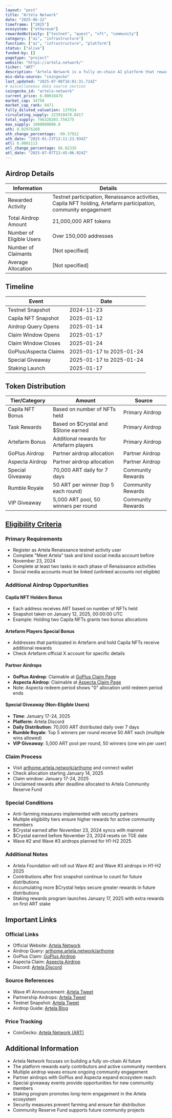 ```yaml
---
layout: "post"
title: "Artela Network"
date: "2025-06-22"
timeframe: ["2025"]
ecosystem: ["ethereum"]
rewardedActivity: ["testnet", "quest", "nft", "community"]
category: ["ai", "infrastructure"]
function: ["ai", "infrastructure", "platform"]
status: ["alive"]
funded-by: []
pagetype: "project"
website: "https://artela.network/"
ticker: "ART"
description: "Artela Network is a fully on-chain AI platform that rewards community participation, testnet activities, and NFT holders with ART tokens for building the future of decentralized AI."
mis-data-source: "coingecko"
last_updated: "2025-07-08T16:01:31.714Z"
# miscellaneous data source section
coingecko_id: "artela-network"
current_price: 0.00018479
market_cap: 34758
market_cap_rank: 8471
fully_diluted_valuation: 137914
circulating_supply: 223910478.8417
total_supply: 746328203.756275
max_supply: 1000000000.0
ath: 0.02976268
ath_change_percentage: -99.37912
ath_date: "2025-01-23T12:11:23.934Z"
atl: 0.0001113
atl_change_percentage: 66.02335
atl_date: "2025-07-07T22:45:06.924Z"
---
```


## Airdrop Details

| Information              | Details                                                     |
| ------------------------ | ----------------------------------------------------------- |
| Rewarded Activity        | Testnet participation, Renaissance activities, Capila NFT holding, Artefarm participation, community engagement |
| Total Airdrop Amount     | 21,000,000 ART tokens                                       |
| Number of Eligible Users | Over 150,000 addresses                                      |
| Number of Claimants      | [Not specified]                                             |
| Average Allocation       | [Not specified]                                             |

## Timeline

| Event               | Date                                           |
| ------------------- | ---------------------------------------------- |
| Testnet Snapshot    | 2024-11-23                                     |
| Capila NFT Snapshot | 2025-01-12                                     |
| Airdrop Query Opens | 2025-01-14                                     |
| Claim Window Opens  | 2025-01-17                                     |
| Claim Window Closes | 2025-01-24                                     |
| GoPlus/Aspecta Claims | 2025-01-17 to 2025-01-24                     |
| Special Giveaway    | 2025-01-17 to 2025-01-24                      |
| Staking Launch      | 2025-01-17                                     |

## Token Distribution

| Tier/Category      | Amount                                   | Source                    |
| ------------------ | ---------------------------------------- | ------------------------- |
| Capila NFT Bonus   | Based on number of NFTs held             | Primary Airdrop           |
| Task Rewards       | Based on $Crystal and $Stone earned      | Primary Airdrop           |
| Artefarm Bonus     | Additional rewards for Artefarm players  | Primary Airdrop           |
| GoPlus Airdrop     | Partner airdrop allocation               | Partner Airdrop           |
| Aspecta Airdrop    | Partner airdrop allocation               | Partner Airdrop           |
| Special Giveaway   | 70,000 ART daily for 7 days              | Community Rewards         |
| Rumble Royale      | 50 ART per winner (top 5 each round)     | Community Rewards         |
| VIP Giveaway       | 5,000 ART pool, 50 winners per round     | Community Rewards         |

## [Eligibility Criteria](https://artela.network/blog/artela-airdrop-explore-your-art-allocation-step-into-the-fully-on-chain-ai-future)

### Primary Requirements

- Register as Artela Renaissance testnet activity user
- Complete "Meet Artela" task and bind social media account before November 23, 2024
- Complete at least two tasks in each phase of Renaissance activities
- Social media accounts must be linked (unlinked accounts not eligible)

### Additional Airdrop Opportunities

#### Capila NFT Holders Bonus
- Each address receives ART based on number of NFTs held
- Snapshot taken on January 12, 2025, 00:00:00 UTC
- Example: Holding two Capila NFTs grants two bonus allocations

#### Artefarm Players Special Bonus
- Addresses that participated in Artefarm and hold Capila NFTs receive additional rewards
- Check Artefarm official X account for specific details

#### Partner Airdrops
- **GoPlus Airdrop**: Claimable at [GoPlus Claim Page](https://arthome.artela.network/arthome/airdrop/goplus)
- **Aspecta Airdrop**: Claimable at [Aspecta Claim Page](https://arthome.artela.network/arthome/airdrop/aspecta)
- Note: Aspecta redeem period shows "0" allocation until redeem period ends

#### Special Giveaway (Non-Eligible Users)
- **Time**: January 17-24, 2025
- **Platform**: Artela Discord
- **Daily Distribution**: 70,000 ART distributed daily over 7 days
- **Rumble Royale**: Top 5 winners per round receive 50 ART each (multiple wins allowed)
- **VIP Giveaway**: 5,000 ART pool per round, 50 winners (one win per user)

### Claim Process

- Visit [arthome.artela.network/arthome](https://arthome.artela.network/arthome) and connect wallet
- Check allocation starting January 14, 2025
- Claim window: January 17-24, 2025
- Unclaimed rewards after deadline allocated to Artela Community Reserve Fund

### Special Conditions

- Anti-farming measures implemented with security partners
- Multiple eligibility tiers ensure higher rewards for active community members
- $Crystal earned after November 23, 2024 syncs with mainnet
- $Crystal earned before November 23, 2024 resets on TGE date
- Wave #2 and Wave #3 airdrops planned for H1-H2 2025

### Additional Notes

- Artela Foundation will roll out Wave #2 and Wave #3 airdrops in H1-H2 2025
- Contributions after first snapshot continue to count for future distributions
- Accumulating more $Crystal helps secure greater rewards in future distributions
- Staking rewards program launches January 17, 2025 with extra rewards on first ART stake

## Important Links

### Official Links
- Official Website: [Artela Network](https://artela.network/)
- Airdrop Query: [arthome.artela.network/arthome](https://arthome.artela.network/arthome)
- GoPlus Claim: [GoPlus Airdrop](https://arthome.artela.network/arthome/airdrop/goplus)
- Aspecta Claim: [Aspecta Airdrop](https://arthome.artela.network/arthome/airdrop/aspecta)
- Discord: [Artela Discord](https://discord.com/invite/artelanetwork)

### Source References
- Wave #1 Announcement: [Artela Tweet](https://x.com/Artela_Network/status/1879078766326227281)
- Partnership Airdrops: [Artela Tweet](https://x.com/Artela_Network/status/1879080068359880842)
- Testnet Snapshot: [Artela Tweet](https://x.com/Artela_Network/status/1859080098865180763)
- Airdrop Guide: [Artela Blog](https://artela.network/blog/artela-airdrop-explore-your-art-allocation-step-into-the-fully-on-chain-ai-future)

### Price Tracking
- CoinGecko: [Artela Network (ART)](https://www.coingecko.com/en/coins/artela-network)

## Additional Information
- Artela Network focuses on building a fully on-chain AI future
- The platform rewards early contributors and active community members
- Multiple airdrop waves ensure ongoing community engagement
- Partner airdrops with GoPlus and Aspecta expand ecosystem reach
- Special giveaway events provide opportunities for new community members
- Staking program promotes long-term engagement in the Artela ecosystem
- Security measures prevent farming and ensure fair distribution
- Community Reserve Fund supports future community projects